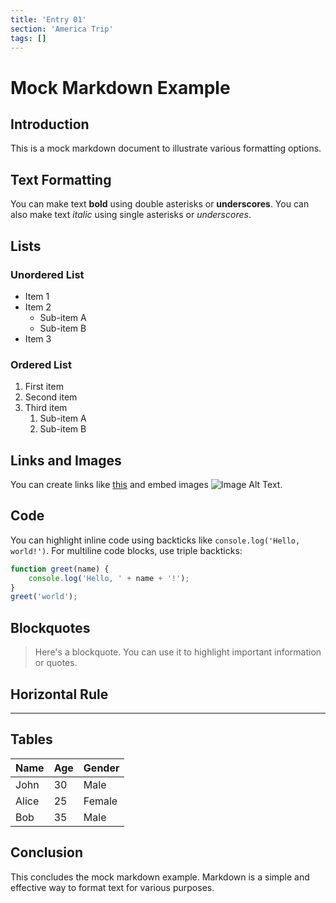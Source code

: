 ```yaml
---
title: 'Entry 01'
section: 'America Trip'
tags: []
---
```


# Mock Markdown Example

## Introduction

This is a mock markdown document to illustrate various formatting options.

## Text Formatting

You can make text **bold** using double asterisks or **underscores**.
You can also make text _italic_ using single asterisks or _underscores_.

## Lists

### Unordered List

- Item 1
- Item 2
  - Sub-item A
  - Sub-item B
- Item 3

### Ordered List

1. First item
2. Second item
3. Third item
   1. Sub-item A
   2. Sub-item B

## Links and Images

You can create links like [this](https://example.com) and embed images ![Image Alt Text](https://example.com/image.jpg).

## Code

You can highlight inline code using backticks like `console.log('Hello, world!')`.
For multiline code blocks, use triple backticks:

```javascript
function greet(name) {
	console.log('Hello, ' + name + '!');
}
greet('world');
```

## Blockquotes

> Here's a blockquote. You can use it to highlight important information or quotes.

## Horizontal Rule

---

## Tables

| Name  | Age | Gender |
| ----- | --- | ------ |
| John  | 30  | Male   |
| Alice | 25  | Female |
| Bob   | 35  | Male   |

## Conclusion

This concludes the mock markdown example. Markdown is a simple and effective way to format text for various purposes.
